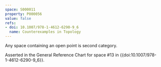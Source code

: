 ```yaml
---
space: S000011
property: P000056
value: false
refs:
- doi: 10.1007/978-1-4612-6290-9_6
  name: Counterexamples in Topology
---
```


Any space containing an open point is second category.

Asserted in the General Reference Chart for space #13 in
{{doi:10.1007/978-1-4612-6290-9_6}}.
